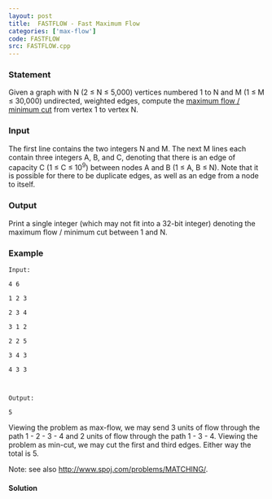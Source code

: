 ```yaml
---
layout: post
title:  FASTFLOW - Fast Maximum Flow
categories: ['max-flow']
code: FASTFLOW
src: FASTFLOW.cpp
---
```


### **Statement**

Given a graph with N (2 ≤ N ≤ 5,000) vertices numbered 1 to N and M (1 ≤ M ≤
30,000) undirected, weighted edges, compute the [maximum flow / minimum
cut](http://en.wikipedia.org/wiki/Maximum_flow_problem) from vertex 1 to
vertex N.

### Input

The first line contains the two integers N and M. The next M lines each
contain three integers A, B, and C, denoting that there is an edge of capacity
C (1 ≤ C ≤ 10<sup>9</sup>) between nodes A and B (1 ≤ A, B ≤ N). Note that
it is possible for there to be duplicate edges, as well as an edge from a node
to itself.

### Output

Print a single integer (which may not fit into a 32-bit integer) denoting the
maximum flow / minimum cut between 1 and N.

### Example

    
    
    Input:
    4 6
    1 2 3
    2 3 4
    3 1 2
    2 2 5
    3 4 3
    4 3 3
    
    Output:
    5
    

Viewing the problem as max-flow, we may send 3 units of flow through the path
1 - 2 - 3 - 4 and 2 units of flow through the path 1 - 3 - 4. Viewing the
problem as min-cut, we may cut the first and third edges. Either way the total
is 5.

Note: see also <http://www.spoj.com/problems/MATCHING/>.



#### **Solution**



